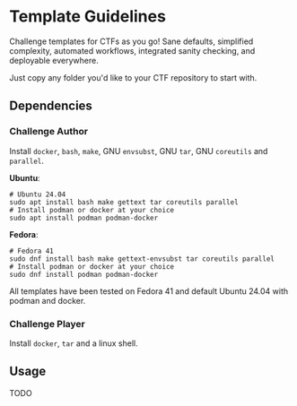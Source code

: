 # Template Guidelines

Challenge templates for CTFs as you go! Sane defaults, simplified complexity,
automated workflows, integrated sanity checking, and deployable everywhere.

Just copy any folder you'd like to your CTF repository to start with.

## Dependencies

### Challenge Author

Install `docker`, `bash`, `make`, GNU `envsubst`, GNU `tar`, GNU `coreutils` and `parallel`.

**Ubuntu**:
```
# Ubuntu 24.04
sudo apt install bash make gettext tar coreutils parallel
# Install podman or docker at your choice
sudo apt install podman podman-docker
```

**Fedora**:
```
# Fedora 41
sudo dnf install bash make gettext-envsubst tar coreutils parallel
# Install podman or docker at your choice
sudo dnf install podman podman-docker
```

All templates have been tested on Fedora 41 and default Ubuntu 24.04 with podman and docker.

### Challenge Player

Install `docker`, `tar` and a linux shell.

## Usage

TODO
